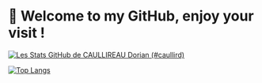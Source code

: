 # 👋 Welcome to my GitHub, enjoy your visit ! 

[![Les Stats GitHub de CAULLIREAU Dorian (#caullird)](https://github-readme-stats.vercel.app/api?username=caullird&count_private=true&show_icons=true)](https://github.com/anuraghazra/github-readme-stats)

[![Top Langs](https://github-readme-stats.vercel.app/api/top-langs/?username=caullird&layout=compact)](https://github.com/anuraghazra/github-readme-stats)
